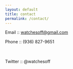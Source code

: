 ```yaml
---
layout: default
title: contact
permalink: /contact/
---
```


Email :: [watchesoff@gmail.com](watchesoff@gmail.com)

Phone :: (936) 827-9651<br><br><br>

Twitter :: @watchesoff